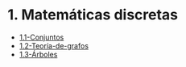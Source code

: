 # 1. Matemáticas discretas



[comment]:STARTING_GENERATED_TOC

* [1.1-Conjuntos](<./content/1.1-Conjuntos.md>)
* [1.2-Teoría-de-grafos](<./content/1.2-Teoría-de-grafos.md>)
* [1.3-Árboles](<./content/1.3-Árboles.md>)

[comment]:ENDING_GENERATED_TOC
